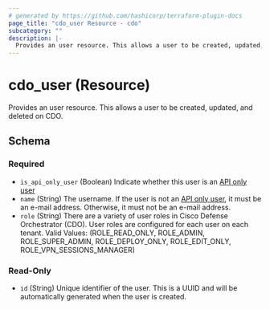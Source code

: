 ```yaml
---
# generated by https://github.com/hashicorp/terraform-plugin-docs
page_title: "cdo_user Resource - cdo"
subcategory: ""
description: |-
  Provides an user resource. This allows a user to be created, updated, and deleted on CDO.
---
```


# cdo_user (Resource)

Provides an user resource. This allows a user to be created, updated, and deleted on CDO.



<!-- schema generated by tfplugindocs -->
## Schema

### Required

- `is_api_only_user` (Boolean) Indicate whether this user is an [API only user](https://www.cisco.com/c/en/us/td/docs/security/cdo/managing-ftd-with-cdo/managing-ftd-with-cisco-defense-orchestrator/basics-of-cisco-defense-orchestrator.html?bookSearch=true#Cisco_Task.dita_d5ae397b-5aa5-4de0-82c1-a4aff63c5ba1)
- `name` (String) The username. If the user is not an [API only user](https://www.cisco.com/c/en/us/td/docs/security/cdo/managing-ftd-with-cdo/managing-ftd-with-cisco-defense-orchestrator/basics-of-cisco-defense-orchestrator.html?bookSearch=true#Cisco_Task.dita_d5ae397b-5aa5-4de0-82c1-a4aff63c5ba1), it must be an e-mail address. Otherwise, it must not be an e-mail address.
- `role` (String) There are a variety of user roles in Cisco Defense Orchestrator (CDO). User roles are configured for each user on each tenant. Valid Values: (ROLE_READ_ONLY, ROLE_ADMIN, ROLE_SUPER_ADMIN, ROLE_DEPLOY_ONLY, ROLE_EDIT_ONLY, ROLE_VPN_SESSIONS_MANAGER)

### Read-Only

- `id` (String) Unique identifier of the user. This is a UUID and will be automatically generated when the user is created.
